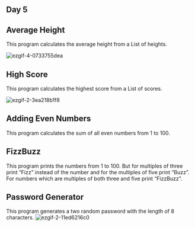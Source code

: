 ## Day 5


## Average Height
This program calculates the average height from a List of heights.

![ezgif-4-0733755dea](https://user-images.githubusercontent.com/104169955/221437487-9ee4c167-7681-4f8a-b586-ca09f5120a29.gif)


## High Score
This program calculates the highest score from a List of scores.

![ezgif-2-3ea218b1f8](https://user-images.githubusercontent.com/104169955/221437600-23802dc9-c0fb-4ab3-8449-4ddcbdee9cfa.gif)


## Adding Even Numbers
This program calculates the sum of all even numbers from 1 to 100.


## FizzBuzz
This program prints the numbers from 1 to 100. But for multiples of three print “Fizz” instead of the number and for the multiples of five print “Buzz”. For numbers which are multiples of both three and five print “FizzBuzz”.


## Password Generator
This program generates a two random password with the length of 8 characters.
![ezgif-2-11ed6216c0](https://user-images.githubusercontent.com/104169955/221437740-84a2d0dc-ca8c-4027-8078-b601b861b2e4.gif)


